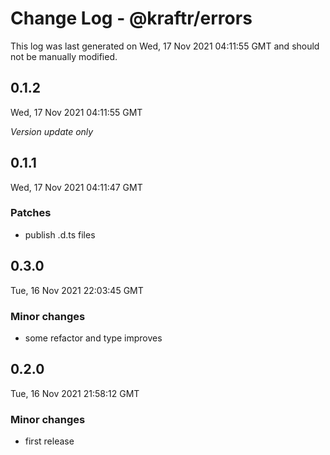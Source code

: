 # Change Log - @kraftr/errors

This log was last generated on Wed, 17 Nov 2021 04:11:55 GMT and should not be manually modified.

## 0.1.2
Wed, 17 Nov 2021 04:11:55 GMT

_Version update only_

## 0.1.1
Wed, 17 Nov 2021 04:11:47 GMT

### Patches

- publish .d.ts files

## 0.3.0
Tue, 16 Nov 2021 22:03:45 GMT

### Minor changes

- some refactor and type improves

## 0.2.0
Tue, 16 Nov 2021 21:58:12 GMT

### Minor changes

- first release

